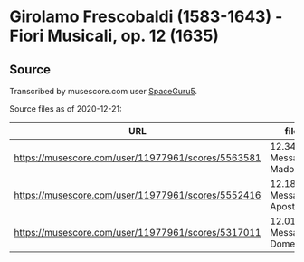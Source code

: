 # Girolamo Frescobaldi (1583-1643) - Fiori Musicali, op. 12 (1635)

## Source

Transcribed by musescore.com user [SpaceGuru5](https://musescore.com/user/11977961).

Source files as of 2020-12-21:

| URL                                                | filename                           | license |
|----------------------------------------------------|------------------------------------|---------|
| https://musescore.com/user/11977961/scores/5563581 | 12.34-47 Messa della Madonna.mscx  | None    |
| https://musescore.com/user/11977961/scores/5552416 | 12.18-33 Messa delli Apostoli.mscx | CC0     |
| https://musescore.com/user/11977961/scores/5317011 | 12.01-17 Messa della Domenica.mscx | CC0     |